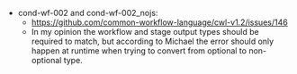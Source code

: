 * cond-wf-002 and cond-wf-002_nojs:
  * https://github.com/common-workflow-language/cwl-v1.2/issues/146
  * In my opinion the workflow and stage output types should be required to match, but according to Michael the error should only happen at runtime when trying to convert from optional to non-optional type.